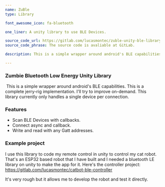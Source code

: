 ```yaml
---
name: ZuBle
type: Library

font_awesome_icon: fa-bluetooth

one_liner: A unity library to use BLE Devices.

source_code_url: https://gitlab.com/lucasmontec/zuble-unity-ble-library
source_code_phrase: The source code is avaliable at GitLab.

description: This is a simple wrapper around android's BLE capabilities.

---
```


###  Zumbie Bluetooth Low Energy Unity Library

​	This is a simple wrapper around android's BLE capabilities. This is a complete jerry-rig implementation. I'll try to improve on-demand. This library currently only handles a single device per connection.

### Features

- Scan BLE Devices with callbacks.
- Connect async and callback.
- Write and read with any Gatt addresses.

### Example project

I use this library to code my remote control in unity to control my cat robot. That's an ESP32 based robot that I have built and I needed a bluetooth LE library on unity to make the app for it.
Here's the controller project: https://gitlab.com/lucasmontec/catbot-ble-controller

It's very rough but it allows me to develop the robot and test it directly.